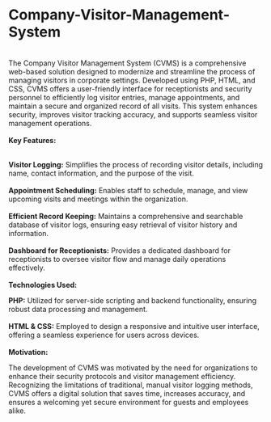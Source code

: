 # Company-Visitor-Management-System
<br>
The Company Visitor Management System (CVMS) is a comprehensive web-based solution designed to modernize and streamline the process of managing visitors in corporate settings. Developed using PHP, HTML, and CSS, CVMS offers a user-friendly interface for receptionists and security personnel to efficiently log visitor entries, manage appointments, and maintain a secure and organized record of all visits. This system enhances security, improves visitor tracking accuracy, and supports seamless visitor management operations.
<br><br>
<b>Key Features:</b><br><br>

<b>Visitor Logging:</b> Simplifies the process of recording visitor details, including name, contact information, and the purpose of the visit.<br><br>
<b>Appointment Scheduling:</b> Enables staff to schedule, manage, and view upcoming visits and meetings within the organization.<br><br>
<b>Efficient Record Keeping:</b> Maintains a comprehensive and searchable database of visitor logs, ensuring easy retrieval of visitor history and information.<br><br>
<b>Dashboard for Receptionists:</b> Provides a dedicated dashboard for receptionists to oversee visitor flow and manage daily operations effectively.<br><br>
<b>Technologies Used:</b><br>

<b>PHP:</b> Utilized for server-side scripting and backend functionality, ensuring robust data processing and management.<br><br>
<b>HTML & CSS:</b> Employed to design a responsive and intuitive user interface, offering a seamless experience for users across devices.<br><br>
<b>Motivation:</b><br>

The development of CVMS was motivated by the need for organizations to enhance their security protocols and visitor management efficiency. Recognizing the limitations of traditional, manual visitor logging methods, CVMS offers a digital solution that saves time, increases accuracy, and ensures a welcoming yet secure environment for guests and employees alike.
